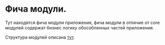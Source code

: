 # Фича модули.

Тут находятся фича модули приложения, фича модули в отличие от core модулей содержат бизнес логику обособленных частей
приложения.

Структура модулей описана [тут](../doc/developper/module_and_package_structure.md).

